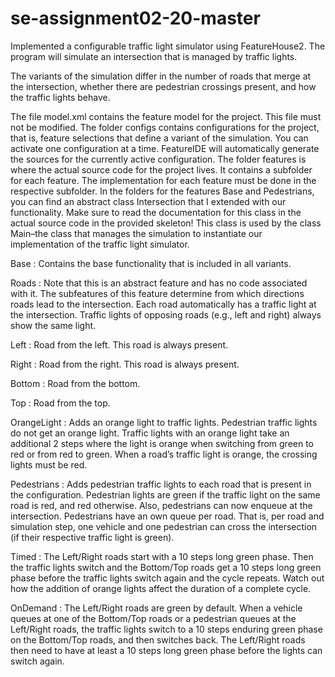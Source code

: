 # se-assignment02-20-master
Implemented a configurable traffic light simulator using FeatureHouse2. The program will simulate an intersection that is managed by traffic lights.

The variants of the simulation differ in the number of roads that merge at the intersection, whether there are pedestrian crossings present, and how the traffic lights behave.

The file model.xml contains the feature model for the project. This file must not be modified. The folder configs contains configurations for the project, that is, feature selections that define a variant of the simulation. You can activate one configuration at a time. FeatureIDE will automatically generate the sources for the currently active
configuration. The folder features is where the actual source code for the project lives. It contains a subfolder for each feature. The implementation for each feature must be done in the respective subfolder. In the folders for the features Base and Pedestrians, you can find an abstract class Intersection that I extended with our functionality. Make sure to read the documentation for this class in the actual source code in the provided skeleton! This class is used by the class Main–the class that manages the simulation to instantiate our implementation of the traffic light simulator.

Base : Contains the base functionality that is included in all variants.

Roads : Note that this is an abstract feature and has no code associated with it. The subfeatures of this feature determine from which directions roads lead to the intersection.
        Each road automatically has a traffic light at the intersection. Traffic lights of opposing roads (e.g., left and right) always show the same light.
        
Left : Road from the left. This road is always present.

Right : Road from the right. This road is always present.

Bottom : Road from the bottom.

Top : Road from the top.

OrangeLight : Adds an orange light to traffic lights. Pedestrian traffic lights do not get an orange light. Traffic lights with an orange light take an additional 2 steps where               the light is orange when switching from green to red or from red to green. When a road’s traffic light is orange, the crossing lights must be red.

Pedestrians : Adds pedestrian traffic lights to each road that is present in the configuration. Pedestrian lights are green if the traffic light on the same road is red, and red
              otherwise. Also, pedestrians can now enqueue at the intersection. Pedestrians have an own queue per road. That is, per road and simulation step, one vehicle
              and one pedestrian can cross the intersection (if their respective traffic light is green).

Timed : The Left/Right roads start with a 10 steps long green phase. Then the traffic lights switch and the Bottom/Top roads get a 10 steps long green phase before the traffic
        lights switch again and the cycle repeats. Watch out how the addition of orange lights affect the duration of a complete cycle.

OnDemand : The Left/Right roads are green by default. When a vehicle queues at one of the Bottom/Top roads or a pedestrian queues at the Left/Right roads, the traffic lights
           switch to a 10 steps enduring green phase on the Bottom/Top roads, and then switches back. The Left/Right roads then need to have at least a 10 steps long green phase            before the lights can switch again.
